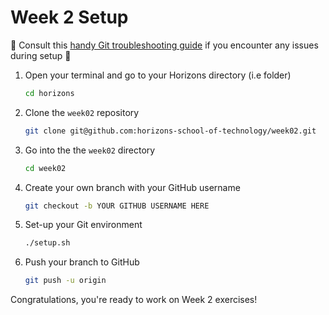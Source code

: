 # Week 2 Setup

🐞 Consult this [handy Git troubleshooting guide](https://github.com/horizons-school-of-technology/git-prepwork/blob/master/troubleshoot.md)
if you encounter any issues during setup 🐞

1. Open your terminal and go to your Horizons directory (i.e folder)

    ```bash
    cd horizons
    ```

1. Clone the `week02` repository

    ```bash
    git clone git@github.com:horizons-school-of-technology/week02.git
    ```

1. Go into the the `week02` directory

    ```bash
    cd week02
    ```

1. Create your own branch with your GitHub username

    ```bash
    git checkout -b YOUR GITHUB USERNAME HERE
    ```


1. Set-up your Git environment

    ```bash
    ./setup.sh
    ```

1. Push your branch to GitHub

    ```bash
    git push -u origin
    ```

Congratulations, you're ready to work on Week 2 exercises!
